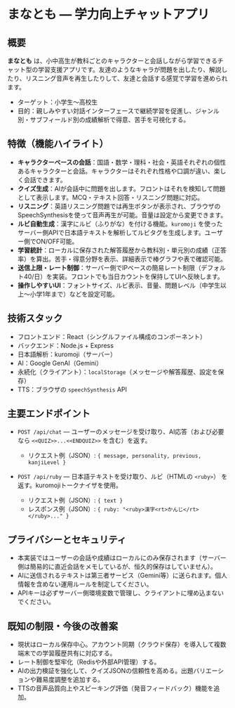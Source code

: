 # まなとも — 学力向上チャットアプリ

## 概要

**まなとも** は、小中高生が教科ごとのキャラクターと会話しながら学習できるチャット型の学習支援アプリです。友達のようなキャラが問題を出したり、解説したり、リスニング音声を再生したりして、友達と会話する感覚で学習を進められます。

* ターゲット：小学生〜高校生
* 目的：親しみやすい対話インターフェースで継続学習を促進し、ジャンル別・サブフィールド別の成績解析で得意、苦手を可視化する。

## 特徴（機能ハイライト）

* **キャラクターベースの会話**：国語・数学・理科・社会・英語それぞれの個性あるキャラクターと会話。キャラクターはそれぞれ性格や口調が違い、楽しく会話できます。
* **クイズ生成**：AIが会話中に問題を出します。フロントはそれを検知して問題として表示します。MCQ・テキスト回答・リスニング問題に対応。
* **リスニング**：英語リスニング問題では再生ボタンが表示され、ブラウザのSpeechSynthesisを使って音声再生が可能。音量は設定から変更できます。
* **ルビ自動生成**：漢字にルビ（ふりがな）を付ける機能。`kuromoji` を使ったサーバー側APIで日本語テキストを解析してルビタグを生成します。ユーザー側でON/OFF可能。
* **学習統計**：ローカルに保存された解答履歴から教科別・単元別の成績（正答率）を算出。苦手・得意分野を表示、詳細表示で棒グラフや表で確認可能。
* **送信上限・レート制御**：サーバー側でIPベースの簡易レート制限（デフォルト40/日）を実装。フロントでも当日カウントを保持してUIへ反映します。
* **操作しやすいUI**：フォントサイズ、ルビ表示、音量、問題レベル（中学生以上〜小学1年まで）などを設定可能。

## 技術スタック

* フロントエンド：React（シングルファイル構成のコンポーネント）
* バックエンド：Node.js + Express
* 日本語解析：kuromoji（サーバー）
* AI：Google GenAI（Gemini）
* 永続化（クライアント）：`localStorage`（メッセージや解答履歴、設定を保存）
* TTS：ブラウザの `speechSynthesis` API

## 主要エンドポイント

* `POST /api/chat` — ユーザーのメッセージを受け取り、AI応答（および必要なら `<<QUIZ>>...<<ENDQUIZ>>` を含む）を返す。

  * リクエスト例（JSON）: `{ message, personality, previous, kanjiLevel }`

* `POST /api/ruby` — 日本語テキストを受け取り、ルビ（HTMLの `<ruby>`） を返す。kuromojiトークナイザを使用。

  * リクエスト例（JSON）: `{ text }`
  * レスポンス例（JSON）: `{ ruby: "<ruby>漢字<rt>かんじ</rt></ruby>..." }`

## プライバシーとセキュリティ

* 本実装ではユーザーの会話や成績はローカルにのみ保存されます（サーバー側は簡易的に直近会話をメモしているが、恒久的保存はしていません）。
* AIに送信されるテキストは第三者サービス（Gemini等）に送られます。個人情報を含めない運用ルールを制定してください。
* APIキーは必ずサーバー側環境変数で管理し、クライアントに埋め込まないでください。

## 既知の制限・今後の改善案

* 現状はローカル保存中心。アカウント同期（クラウド保存）を導入して複数端末での学習履歴共有に対応する。
* レート制御を堅牢化（Redisや外部API管理）する。
* AIの出力検証を強化して、クイズJSONの信頼性を高める。出題バリエーションや難易度調整を追加する。
* TTSの音声品質向上やスピーキング評価（発音フィードバック）機能を追加。

